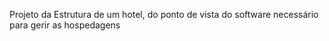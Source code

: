 Projeto da Estrutura de um hotel, do ponto de vista do software necessário para gerir as hospedagens

